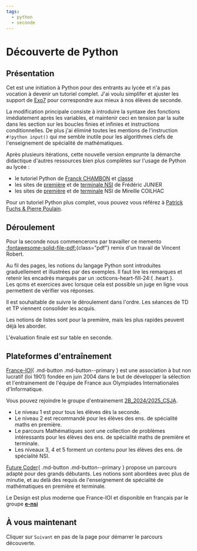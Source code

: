 ```yaml
---
tags:
  - python
  - seconde
---
```

# Découverte de Python

## Présentation 
Cet est une initiation à Python pour des entrants au lycée et n'a pas vocation à devenir un tutoriel complet.
J'ai voulu simplifer et ajuster les support de [Exo7](http://exo7.emath.fr/) pour correspondre aux mieux à nos élèves de seconde.

La modification principale consiste à introduire la syntaxe des fonctions imédiatement après les variables, et maintenir ceci en tension par la suite dans les section sur les boucles finies et infinies et instructions conditionnelles. De plus j'ai éliminé toutes les mentions de l'instruction ```#!python input()``` qui me semble inutile pour les algorithmes clefs de l'enseignement de spécialité de mathématiques.

Après plusieurs itérations, cette nouvelle version emprunte la démarche didactique d'autres ressources bien plus complètes sur l'usage de Python au lycée :

- le tutoriel Python de [Franck CHAMBON](https://e-nsi.forge.aeif.fr/init_python/) et [classe](https://lyc-84-bollene.gitlab.io/chambon/1-Python/1-premiers-pas/)
- les sites de [première](https://frederic-junier.org/NSI/premiere/) et de [terminale NSI](https://fjunier.forge.apps.education.fr/tnsi/) de Frédéric JUNIER
- les sites de [première](https://mcoilhac.forge.apps.education.fr/site-nsi//)  et de [terminale](https://mcoilhac.forge.apps.education.fr/term//) NSI de Mireille COILHAC

Pour un tutoriel Python plus complet, vous pouvez vous référez à [Patrick Fuchs & Pierre Poulain](https://python.sdv.u-paris.fr/01_introduction/).

## Déroulement 

Pour la seconde nous commencerons par travailler ce memento [:fontawesome-solid-file-pdf:](memento-2gt.pdf){class="pdf"}	  remix d'un travail de Vincent Robert.  
 
Au fil des pages, les notions du langage Python sont introduites graduellement et illustrées par des exemples. 
Il faut lire les remarques et retenir les encadrés marqués par  un :octicons-heart-fill-24:{ .heart }.  
Les qcms et exercices avec lorsque cela est possible un juge en ligne vous permettent de vérifier vos réponses.  

Il est souhaitable de suivre le déroulement dans l'ordre. Les séances de TD et TP viennent consolider les acquis. 

Les notions de listes sont pour la première, mais les plus rapides peuvent déjà les aborder.

L'évaluation finale est sur table en seconde.
 
## Plateformes d'entraînement
 
[France-IOI](https://www.france-ioi.org/lycee/progresser/index.html){ .md-button .md-button--primary  } est une association à but non lucratif (loi 1901) fondée en juin 2004 dans le but de développer la sélection et l'entrainement de l'équipe de France aux Olympiades Internationales d'Informatique.  

Vous pouvez rejoindre le groupe d'entrainement [2B_2024/2025_CSJA](https://www.france-ioi.org/algo/chapters.php).  

- Le niveau 1 est pour tous les élèves dès la seconde.
- Le niveau 2 est recommandé pour les élèves des ens. de spécialité maths en première.
- Le parcours Mathématiques sont une collection de problèmes intéressants pour les élèves des ens. de spécialité maths de première et terminale.
- Les niveaux 3, 4 et 5 forment un contenu pour les élèves des ens. de spécialité NSI.

 
[Future Coder](https://futurecoder.io/){ .md-button .md-button--primary  } propose un parcours adapté pour des grands débutants. Les notions sont abordées avec plus de minutie, et au delà des requis de l'enseignement de spécialité de mathématiques en première et terminale. 

Le Design est plus moderne que France-IOI et disponible en français par le groupe [**e-nsi**](https://e-nsi.forge.aeif.fr/)
 
## À vous maintenant

Cliquer sur ```Suivant``` en pas de la page pour démarrer le parcours découverte.
